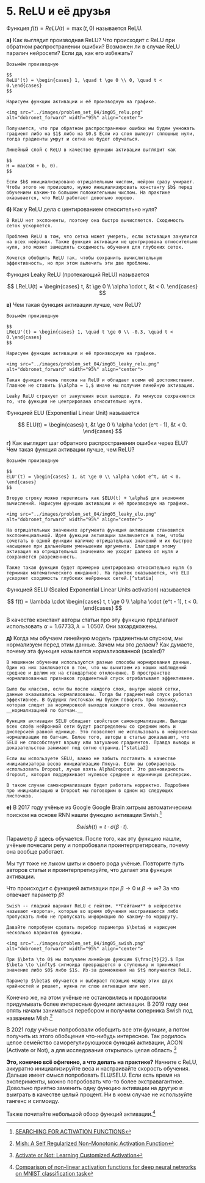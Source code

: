 # 5. ReLU и её друзья

Функция $f(t) = ReLU(t) = \max(t, 0)$ называется ReLU.


__а)__ Как выглядит производная ReLU? Что происходит с ReLU при обратном распространении ошибки? Возможен ли в случае ReLU паралич нейросети? Если да, как его избежать? 

```{dropdown} Решение
Возьмём производную

$$
ReLU'(t) = \begin{cases} 1, \quad t \ge 0 \\ 0, \quad t < 0.\end{cases}
$$

Нарисуем функцию активации и её производную на графике.

<img src="../images/problem_set_04/img05_relu.png" alt="dobronet_forward" width="95%" align="center">

Получается, что при обратном распространении ошибки мы будем умножать градиент либо на $1$ либо на $0.$ Если из слоя вылезут сплошные нули, тогда градиенты умрут и сетка не будет обучаться. 

Линейный слой с ReLU в качестве функции активации выглядит как 

$$
H = max(XW + b, 0).
$$

Если $b$ инициализировано отрицательным числом, нейрон сразу умирает. Чтобы этого не произошло, нужно инициализировать константу $b$ перед обучением каким-то большим положительным числом. На практике оказывается, что ReLU работает довольно хорошо.

```

__б)__ Как у ReLU дела с центированием относительно нуля?

```{dropdown} Решение
В ReLU нет экспоненты, поэтому она быстро вычисляется. Сходимость сеток ускоряется. 

Проблема ReLU в том, что сетка может умереть, если активация занулится на всех нейронах. Также функция активации не центрирована относительно нуля, это может замедлять сходимость обучения для глубоких сеток. 

Хочется обобщить ReLU так, чтобы сохранить вычислительную эффективность, но при этом вылечить эти две проблемы.

```

Функция Leaky ReLU (протекающий ReLU) называется 

$$
LReLU(t) = \begin{cases} t, &t \ge 0 \\ \alpha \cdot t, &t < 0. \end{cases}
$$

__в)__ Чем такая функция активации лучше, чем ReLU? 

```{dropdown} Решение
Возьмём производную

$$
LReLU'(t) = \begin{cases} 1, \quad t \ge 0 \\ -0.3, \quad t < 0.\end{cases}
$$

Нарисуем функцию активации и её производную на графике.

<img src="../images/problem_set_04/img05_leaky_relu.png" alt="dobronet_forward" width="95%" align="center">

Такая функция очень похожа на ReLU и обладает всеми её достоинствами. Главное не ставить $\alpha = 1,$ иначе мы получим линейную активацию. 

Leaky ReLU страхует от зануления всех выходов. Из минусов сохраняется то, что функция не центрирована относительно нуля.

```

Функцией ELU (Exponential Linear Unit) называется 

 $$
 ELU(t) = \begin{cases} t, &t \ge 0 \\ \alpha \cdot (e^t - 1), &t < 0. \end{cases}
 $$ 


__г)__ Как выглядит шаг обратного распространения ошибки через ELU? Чем такая функция активации лучше, чем ReLU? 

```{dropdown} Решение
Возьмём производную

$$
ELU'(t) = \begin{cases} 1, &t \ge 0 \\ \alpha \cdot e^t, &t < 0.  \end{cases}
$$

Вторую строку можно переписать как $ELU(t) + \alpha$ для экономии вычислений. Нарисуем функцию активации и её производную на графике.

<img src="../images/problem_set_04/img05_leaky_elu.png" alt="dobronet_forward" width="95%" align="center">

На отрицательных значениях аргумента функция активации становится экспоненциальной. Идея функции активации заключается в том, чтобы сочетать в одной функции наличие отрицательных значений и их быстрое насыщение при дальнейшем уменьшении аргумента. Благодаря этому активация на отрицательных значениях не уходит далеко от нуля и сохраняется разреженность. 

Также такая функция будет примерно центрирована относительно нуля (в терминах математического ожидания). На практек оказывается, что ELU ускоряет сходимость глубоких нейронных сетей.[^statia]

```

Функцией SELU (Scaled Exponential Linear Units activation) называется 

$$
f(t) = \lambda \cdot \begin{cases} t, t \ge 0 \\ \alpha \cdot (e^t - 1), t < 0.  \end{cases}
$$ 

В качестве констант авторы статьи про эту функцию предлагают использовать $\alpha = 1.67733, \lambda = 1.0507$. Они захардкожены.  

__д)__ Когда мы обучаем линейную модель градиентным спуском, мы нормализуем перед этим данные. Зачем мы это делаем? Как думаете, почему эта функция называется нормализованной (scaled)? 

```{dropdown} Решение
В машинном обучении используются разные способы нормирования данных. Один из них заключается в том, что мы вычитаем из наших наблюдений среднее и делим их на стандартное отклонение. В пространстве нормализованных признаков градиентный спуск отрабатывает эффективнее.

Было бы классно, если бы после каждого слоя, внутри нашей сетки, данные оказывались нормализованы. Тогда бы градиентный спуск работал эффективнее. В будущих листочках мы будем говорить про технику, которая следит за нормировкой выходов каждого слоя. Она называется __нормализацией по батчам.__

Функция активации SELU обладает свойством самонормализации. Выходы всех слоёв нейронной сети будут распределены со средним ноль и дисперсией равной единице. Это позволяет не использовать в нейросетках нормализацию по батчам. Более того, авторы в статье доказывают, что SELU не способствует взрыву или затуханию градиентов. Правда выводы и доказательства занимают под сотню страниц.[^statia2]

Если вы используете SELU, важно не забыть поставить в качестве инициализатора весов инициализацию Лякуна. Если вы собираетесь использовать Dropout, лучше взять AlphaDropout. Это разновидность dropout, которая поддерживает нулевое среднее и единичную дисперсию. 

В таком случае самонормализация будет работать корректно. Подробнее про инициализацию и Dropout мы поговорим в одном из следующих листочков. 

```

__е)__ В 2017 году учёные из Google Google Brain хитрым автоматическим поиском на основе RNN нашли функцию активации Swish.[^statia4] 

$$
Swish(t) = t \cdot \sigma(\beta \cdot t).
$$

Параметр $\beta$ здесь обучается. После того, как эту функцию нашли, учёные почесали репу и попробовали проинтерпретировать, почему она вообще работает. 

Мы тут тоже не лыком шиты и своего рода учёные. Повторите путь авторов статьи и проинтерпретируйте, что делает эта функция активации.

Что происходит с функцией активации при $\beta \to 0$ и $\beta \to \infty$? За что отвечает параметр $\beta$? 

```{dropdown} Решение
Swish -- гладкий вариант ReLU с гейтом. **Гейтами** в нейросетях называют «ворота», которые во время обучения настраиваются либо пропускать либо не пропускать информацию по какому-то маршруту.

Давайте попробуем сделать перебор параметра $\beta$ и нарисуем несколько вариантов функции.

<img src="../images/problem_set_04/img05_swish.png" alt="dobronet_forward" width="95%" align="center">

При $\beta \to 0$ мы получаем линейную функцию $\frac{t}{2}.$ При $\beta \to \infty$ сигмоида превращается в ступеньку и принимает значение либо $0$ либо $1$. Из-за домножения на $t$ получается ReLU.  

Параметр $\beta$ обучается и выбирает позицию между этих двух крайностей и решает, нужна ли слою активация или нет. 

```

Конечно же, на этом учёные не остановились и продолжили придумывать более интересные функции активации. В 2019 году они опять начали заниматься перебором и получили соперника Swish под названием Mish.[^statia5]

В 2021 году учёные попробовали обобщить все эти функции, а потом получить из этого обобщения что-нибудь интересное. Так родилось целое семейство саморегулирующихся функций активации, ACON (Activate or Not), а для исследования открылась целая область.[^statia6]

**Это, конечно всё офигенно, а что делать на практике?** Начните с ReLU, аккуратно инициализируйте веса и настраивайте скорость обучения. Дальше имеет смысл попробовать ELU/SELU. Если есть время на эксперименты, можно попробовать что-то более экстравагантное. Довольно приятно заменить одну функцию активации на другую и выиграть в качестве целый процент. Ни в коем случае не используйте тангенс и сигмоиду. 

Также почитайте небольшой обзор функций активации.[^statia3]

[^statia]: [FAST AND ACCURATE DEEP NETWORK LEARNING BY EXPONENTIAL LINEAR UNITS (ELUS)](https://arxiv.org/pdf/1511.07289.pdf)
[^statia2]: [Self-Normalizing Neural Networks](https://arxiv.org/pdf/1706.02515.pdf)
[^statia4]: [SEARCHING FOR ACTIVATION FUNCTIONS](https://arxiv.org/pdf/1710.05941.pdf)
[^statia5]: [Mish: A Self Regularized Non-Monotonic Activation Function](https://arxiv.org/pdf/1908.08681.pdf)
[^statia6]: [Activate or Not: Learning Customized Activation](https://arxiv.org/pdf/2009.04759.pdf)
[^statia3]: [Comparison of non-linear activation functions for deep neural networks on
MNIST classification task](https://arxiv.org/pdf/1804.02763.pdf)




